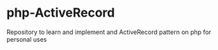# php-ActiveRecord
 Repository to learn and implement and ActiveRecord pattern on php for personal uses

